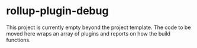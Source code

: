 # rollup-plugin-debug

This project is currently empty beyond the project template. The code to be moved here wraps an array of plugins and reports on how the build functions.
